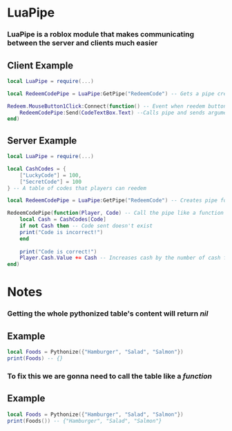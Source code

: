 # LuaPipe
### LuaPipe is a roblox module that makes communicating between the server and clients much easier

## Client Example
```lua
local LuaPipe = require(...)

local RedeemCodePipe = LuaPipe:GetPipe("RedeemCode") -- Gets a pipe created by the server by a name

Redeem.MouseButton1Click:Connect(function() -- Event when reedem button is clicked
    RedeemCodePipe:Send(CodeTextBox.Text) --Calls pipe and sends arguments to the reciever on the server
end)
```
## Server Example
```lua
local LuaPipe = require(...)

local CashCodes = {
    ["LuckyCode"] = 100,
    ["SecretCode"] = 100
} -- A table of codes that players can reedem

local RedeemCodePipe = LuaPipe:GetPipe("RedeemCode") -- Creates pipe for communication

RedeemCodePipe(function(Player, Code) -- Call the pipe like a function to start recieving sent data
    local Cash = CashCodes[Code]
    if not Cash then -- Code sent doesn't exist
	print("Code is incorrect!")
    end
	
    print("Code is correct!")
    Player.Cash.Value += Cash -- Increases cash by the number of cash from the code
end)
```

# **Notes**
### Getting the whole pythonized table's content will return **_nil_**
## Example
```lua
local Foods = Pythonize({"Hamburger", "Salad", "Salmon"})
print(Foods) -- {}
```

### To fix this we are gonna need to call the table like a **_function_**
## Example
```lua
local Foods = Pythonize({"Hamburger", "Salad", "Salmon"})
print(Foods()) -- {"Hamburger", "Salad", "Salmon"}
```

